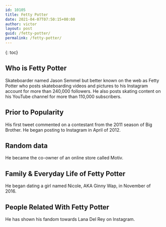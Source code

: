 ```yaml
---
id: 10105
title: Fetty Potter
date: 2021-04-07T07:50:15+00:00
author: victor
layout: post
guid: /fetty-potter/
permalink: /fetty-potter/
---
```



{: toc}


## Who is Fetty Potter



Skateboarder named Jason Semmel but better known on the web as Fetty Potter who posts skateboarding videos and pictures to his Instagram account for more than 240,000 followers. He also posts skating content on his YouTube channel for more than 110,000 subscribers. 

                
                
                
## Prior to Popularity



His first tweet commented on a contestant from the 2011 season of Big Brother. He began posting to Instagram in April of 2012. 

                
                
                
## Random data



He became the co-owner of an online store called Motiv.

                
                
                
## Family & Everyday Life of Fetty Potter



He began dating a girl named Nicole, AKA Ginny Wap, in November of 2016. 

                
                
                
## People Related With Fetty Potter



He has shown his fandom towards Lana Del Rey on Instagram. 

                
              
            
          
          
          